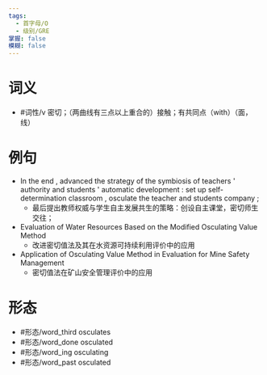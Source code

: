 ```yaml
---
tags:
  - 首字母/O
  - 级别/GRE
掌握: false
模糊: false
---
```

# 词义
- #词性/v  密切；（两曲线有三点以上重合的）接触；有共同点（with）（面，线）
# 例句
- In the end , advanced the strategy of the symbiosis of teachers ' authority and students ' automatic development : set up self-determination classroom , osculate the teacher and students company ;
	- 最后提出教师权威与学生自主发展共生的策略：创设自主课堂，密切师生交往；
- Evaluation of Water Resources Based on the Modified Osculating Value Method
	- 改进密切值法及其在水资源可持续利用评价中的应用
- Application of Osculating Value Method in Evaluation for Mine Safety Management
	- 密切值法在矿山安全管理评价中的应用
# 形态
- #形态/word_third osculates
- #形态/word_done osculated
- #形态/word_ing osculating
- #形态/word_past osculated

